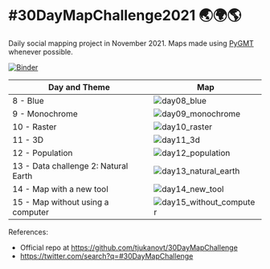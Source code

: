 # #30DayMapChallenge2021 🌏🌍🌎

Daily social mapping project in November 2021.
Maps made using [PyGMT](https://github.com/GenericMappingTools/pygmt) whenever possible.

[![Binder](https://binder.pangeo.io/badge_logo.svg)](https://binder.pangeo.io/v2/gh/weiji14/30DayMapChallenge2021/main)


|  Day and Theme                                            | Map |
|-----------------------------------------------------------|-----|
|  8 - Blue                                                 | ![day08_blue](https://user-images.githubusercontent.com/23487320/140736233-2468cadd-3670-43e3-8950-e8e0b451275d.png) |
|  9 - Monochrome                                           | ![day09_monochrome](https://user-images.githubusercontent.com/23487320/140914690-ac4be650-3b91-459e-933d-9e65a84d29df.png) |
|  10 - Raster                                              | ![day10_raster](https://user-images.githubusercontent.com/23487320/141103752-c6f06041-de1d-46ca-a9ff-db7441789996.png) |
|  11 - 3D                                                  | ![day11_3d](https://user-images.githubusercontent.com/23487320/141292815-761f0c21-0e20-48a7-b5e1-9c7fa7de4ea9.png) |
|  12 - Population                                          | ![day12_population](https://user-images.githubusercontent.com/23487320/141460796-664661d7-e416-469b-a852-9109a4f82fc7.png) |
|  13 - Data challenge 2: Natural Earth                     | ![day13_natural_earth](https://user-images.githubusercontent.com/23487320/141614833-02a05a84-bccd-45b0-8cb5-c01a8e8aedc2.png) |
|  14 - Map with a new tool                                 | ![day14_new_tool](https://github.com/weiji14/30DayMapChallenge2021/releases/download/v0.1.0/day_14_new_tool_opttransp.gif) |
|  15 - Map without using a computer                        | ![day15_without_computer](https://user-images.githubusercontent.com/23487320/141764469-8a08d0e1-6a1e-43d1-bc04-3396b5ccc021.jpg) |

References:
- Official repo at https://github.com/tjukanovt/30DayMapChallenge
- https://twitter.com/search?q=#30DayMapChallenge
